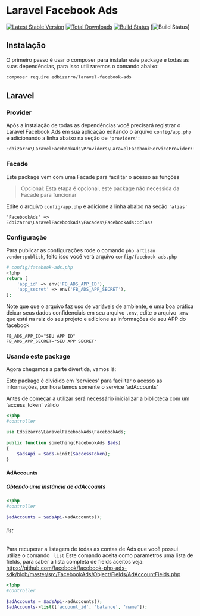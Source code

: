 Laravel Facebook Ads
====

[![Latest Stable Version](http://img.shields.io/github/release/edbizarro/laravel-facebook-ads.svg)](https://packagist.org/packages/edbizarro/laravel-facebook-ads) [![Total Downloads](http://img.shields.io/packagist/dm/edbizarro/laravel-facebook-ads.svg)](https://packagist.org/packages/edbizarro/laravel-facebook-ads) [![Build Status](http://img.shields.io/travis/edbizarro/laravel-facebook-ads.svg)](https://travis-ci.org/edbizarro/laravel-facebook-ads)
[![Build Status](https://img.shields.io/codacy/e27821fb6289410b8f58338c7e0bc686.svg)]


Instalação
------------

O primeiro passo é usar o composer para instalar este package e todas as suas dependências, para isso utilizaremos o comando abaixo:

```bash
composer require edbizarro/laravel-facebook-ads
```

Laravel
-------

### Provider
Após a instalação de todas as dependências você precisará registrar o Laravel Facebook Ads em sua aplicação editando o arquivo ```config/app.php``` e adicionando a linha abaixo na seção de `'providers'`:

```
Edbizarro\LaravelFacebookAds\Providers\LaravelFacebookServiceProvider::class
```

### Facade
Este package vem com uma Facade para facilitar o acesso as funções
> Opcional: Esta etapa é opcional, este package não necessida da Facade para funcionar

Edite o arquivo ```config/app.php``` e adicione a linha abaixo na seção ```'alias'```

```'FacebookAds' => Edbizarro\LaravelFacebookAds\Facades\FacebookAds::class```

### Configuração

Para publicar as configurações rode o comando ```php artisan vendor:publish```, feito isso você verá arquivo `config/facebook-ads.php`

```php
# config/facebook-ads.php
<?php
return [
    'app_id' => env('FB_ADS_APP_ID'),
    'app_secret' => env('FB_ADS_APP_SECRET'),
];
```

Note que que o arquivo faz uso de variáveis de ambiente, é uma boa prática deixar seus dados confidenciais em seu arquivo ```.env```, edite o arquivo ```.env``` que está na raiz do seu projeto e adicione as informações de seu APP do facebook

```
FB_ADS_APP_ID="SEU APP ID"
FB_ADS_APP_SECRET="SEU APP SECRET"
```

### Usando este package

Agora chegamos a parte divertida, vamos lá:

Este package é dividido em 'services' para facilitar o acesso as informações, por hora temos somente o service 'adAccounts'

Antes de começar a utilizar será necessário inicializar a biblioteca com um 'access_token' válido

```php
<?php
#controller

use Edbizarro\LaravelFacebookAds\FacebookAds;

public function something(FacebookAds $ads)
{
    $adsApi = $ads->init($accessToken);
}
```

#### AdAccounts

##### Obtendo uma instância de adAccounts
```php
<?php
#controller

$adAccounts = $adsApi->adAccounts();
```

###### list
Para recuperar a listagem de todas as contas de Ads que você possui utilize o comando ``` list```
Este comando aceita como parametros uma lista de fields, para saber a lista completa de fields aceitos veja: https://github.com/facebook/facebook-php-ads-sdk/blob/master/src/FacebookAds/Object/Fields/AdAccountFields.php

```php
<?php
#controller

$adAccounts = $adsApi->adAccounts();
$adAccounts->list(['account_id', 'balance', 'name']);
```
